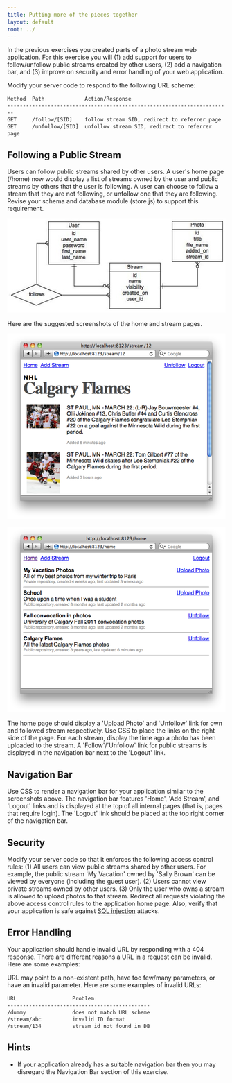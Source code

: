 ```yaml
---
title: Putting more of the pieces together
layout: default
root: ../
---
```


In the previous exercises you created parts of a photo stream web application. For this exercise you will (1) add support for users to follow/unfollow public streams created by other users, (2) add a navigation bar, and (3) improve on security and error handling of your web application.

Modify your server code to respond to the following URL scheme:

    Method  Path             Action/Response
    ------------------------------------------------------------------------
    GET     /follow/[SID]    follow stream SID, redirect to referrer page
    GET     /unfollow/[SID]  unfollow stream SID, redirect to referrer page

## Following a Public Stream

Users can follow public streams shared by other users. A user's home page (/home) now would display a list of streams owned by the user and public streams by others that the user is following. A user can choose to follow a stream that they are not following, or unfollow one that they are following. Revise your schema and database module (store.js) to support this requirement. 

![Schema](schema2.jpg)

Here are the suggested screenshots of the home and stream pages.

![Streams](streams.png)

![Streams](stream2.png)

The home page should display a 'Upload Photo' and 'Unfollow' link for own and followed stream respectively. Use CSS to place the links on the right side of the page. For each stream, display the time ago a photo has been uploaded to the stream. A 'Follow'/'Unfollow' link for public streams is displayed in the navigation bar next to the 'Logout' link.

## Navigation Bar

Use CSS to render a navigation bar for your application similar to the screenshots above. The navigation bar features 'Home', 'Add Stream', and 'Logout' links and is displayed at the top of all internal pages (that is, pages that require login). The 'Logout' link should be placed at the top right corner of the navigation bar.

## Security

Modify your server code so that it enforces the following access control rules: (1) All users can view public streams shared by other users. For example, the public stream 'My Vacation' owned by 'Sally Brown' can be viewed by everyone (including the guest user). (2) Users cannot view private streams owned by other users. (3) Only the user who owns a stream is allowed to upload photos to that stream. Redirect all requests violating the above access control rules to the application home page. Also, verify that your application is safe against <a href="http://en.wikipedia.org/wiki/SQL_injection">SQL injection</a> attacks.

## Error Handling

Your application should handle invalid URL by responding with a 404 response. There are different reasons a URL in a request can be invalid. Here are some examples:

URL may point to a non-existent path, have too few/many parameters, or have an invalid parameter. Here are some examples of invalid URLs:

    URL                  Problem
    ----------------------------------------------
    /dummy               does not match URL scheme
    /stream/abc          invalid ID format
    /stream/134          stream id not found in DB

## Hints

* If your application already has a suitable navigation bar then you may disregard the Navigation Bar section of this exercise.
